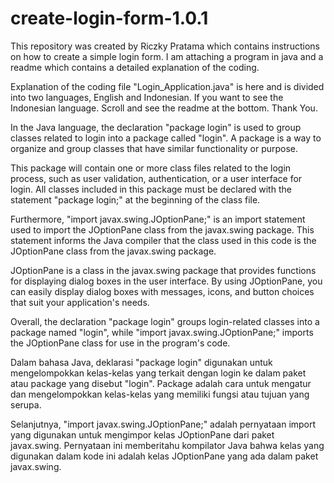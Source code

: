 # create-login-form-1.0.1
This repository was created by Riczky Pratama which contains instructions on how to create a simple login form. I am attaching a program in java and a readme which contains a detailed explanation of the coding.

Explanation of the coding file "Login_Application.java" is here and is divided into two languages, English and Indonesian. If you want to see the Indonesian language. Scroll and see the readme at the bottom. Thank You.

In the Java language, the declaration "package login" is used to group classes related to login into a package called "login". A package is a way to organize and group classes that have similar functionality or purpose.

This package will contain one or more class files related to the login process, such as user validation, authentication, or a user interface for login. All classes included in this package must be declared with the statement "package login;" at the beginning of the class file.

Furthermore, "import javax.swing.JOptionPane;" is an import statement used to import the JOptionPane class from the javax.swing package. This statement informs the Java compiler that the class used in this code is the JOptionPane class from the javax.swing package.

JOptionPane is a class in the javax.swing package that provides functions for displaying dialog boxes in the user interface. By using JOptionPane, you can easily display dialog boxes with messages, icons, and button choices that suit your application's needs.

Overall, the declaration "package login" groups login-related classes into a package named "login", while "import javax.swing.JOptionPane;" imports the JOptionPane class for use in the program's code.

Dalam bahasa Java, deklarasi "package login" digunakan untuk mengelompokkan kelas-kelas yang terkait dengan login ke dalam paket atau package yang disebut "login".
Package adalah cara untuk mengatur dan mengelompokkan kelas-kelas yang memiliki fungsi atau tujuan yang serupa.

Selanjutnya, "import javax.swing.JOptionPane;" adalah pernyataan import yang digunakan untuk mengimpor kelas JOptionPane dari paket javax.swing.
Pernyataan ini memberitahu kompilator Java bahwa kelas yang digunakan dalam kode ini adalah kelas JOptionPane yang ada dalam paket javax.swing.
